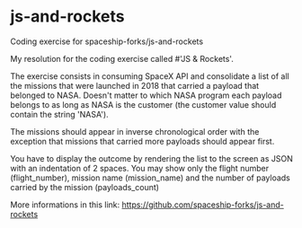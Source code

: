# js-and-rockets
Coding exercise for spaceship-forks/js-and-rockets

My resolution for the coding exercise called #'JS & Rockets'.

The exercise consists in consuming SpaceX API and consolidate a list of all the missions that were launched in 2018 that carried a payload that belonged to NASA. Doesn't matter to which NASA program each payload belongs to as long as NASA is the customer (the customer value should contain the string 'NASA').

The missions should appear in inverse chronological order with the exception that missions that carried more payloads should appear first.

You have to display the outcome by rendering the list to the screen as JSON with an indentation of 2 spaces. You may show only the flight number (flight_number), mission name (mission_name) and the number of payloads carried by the mission (payloads_count)

More informations in this link: https://github.com/spaceship-forks/js-and-rockets



